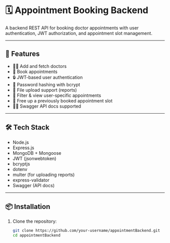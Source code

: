 # 🗓️ Appointment Booking Backend

A backend REST API for booking doctor appointments with user authentication, JWT authorization, and appointment slot management.

---

## 🚀 Features

- 👨‍⚕️ Add and fetch doctors
- 📅 Book appointments
- 🔒 JWT-based user authentication
- 🔐 Password hashing with bcrypt
- 📁 File upload support (reports)
- 📂 Filter & view user-specific appointments
- 🔄 Free up a previously booked appointment slot
- 🧑‍💻 Swagger API docs supported

---

## 🛠️ Tech Stack

- Node.js
- Express.js
- MongoDB + Mongoose
- JWT (jsonwebtoken)
- bcryptjs
- dotenv
- multer (for uploading reports)
- express-validator
- Swagger (API docs)

---

## 📦 Installation

1. Clone the repository:
   ```bash
   git clone https://github.com/your-username/appointmentBackend.git
   cd appointmentBackend
